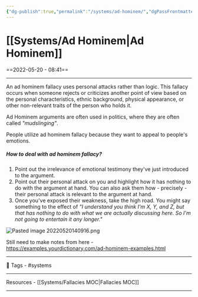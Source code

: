 ```yaml
---
{"dg-publish":true,"permalink":"/systems/ad-hominem/","dgPassFrontmatter":true,"noteIcon":"3","created":"2023-11-14T21:08:39.440+05:30","updated":"2023-12-12T01:02:48.961+05:30"}
---
```


# [[Systems/Ad Hominem\|Ad Hominem]]
==2022-05-20 - 08:41==

---
An ad hominem fallacy uses personal attacks rather than logic.
This fallacy occurs when someone rejects or criticizes another point of view based on the personal characteristics, ethnic background, physical appearance, or other non-relevant traits of the person who holds it.

Ad Hominem arguments are often used in politics, where they are often called *"mudslinging"*.

People utilize ad hominem fallacy because they want to appeal to people's emotions.

##### How to deal with ad hominem fallacy?
1. Point out the irrelevance of emotional testimony they've just introduced to the argument.
2. Point out their personal attack on you and highlight how it has nothing to do with the argument at hand. You can also ask them how - precisely - their personal attack is relevant to the argument at hand.
3. Once you've exposed their weakness, take the high road. You might say something to the effect of *"I understand you think I'm X, Y, and Z, but that has nothing to do with what we are actually discussing here. So I'm not going to entertain it any longer."*

![Pasted image 20220520140916.png](/img/user/Resources/%F0%9F%93%81%20Files/%F0%9F%93%B8Images/Pasted%20image%2020220520140916.png)

Still need to make notes from here - https://examples.yourdictionary.com/ad-hominem-examples.html

---
 🧶 Tags - #systems

---
 Resources - [[Systems/Fallacies MOC\|Fallacies MOC]]

---
